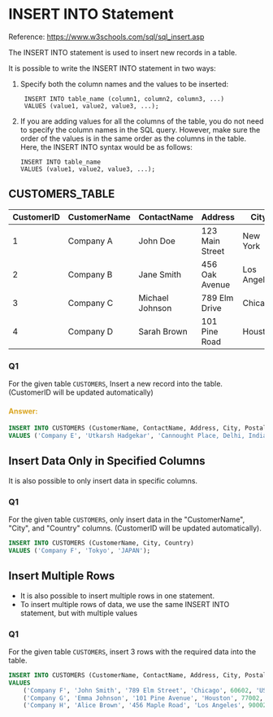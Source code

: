 # INSERT INTO Statement 
Reference: https://www.w3schools.com/sql/sql_insert.asp

The INSERT INTO statement is used to insert new records in a table.

It is possible to write the INSERT INTO statement in two ways:

1. Specify both the column names and the values to be inserted:

        INSERT INTO table_name (column1, column2, column3, ...)
        VALUES (value1, value2, value3, ...);



2.  If you are adding values for all the columns of the table, you do not need to specify the column names in the SQL query. However, make sure the order of the values is in the same order as the columns in the table. Here, the INSERT INTO syntax would be as follows: 

        INSERT INTO table_name
        VALUES (value1, value2, value3, ...);


## CUSTOMERS_TABLE 

| CustomerID | CustomerName       | ContactName     | Address            | City       | PostalCode | Country |
|------------|--------------------|-----------------|--------------------|------------|------------|---------|
| 1          | Company A          | John Doe        | 123 Main Street    | New York   | 10001      | USA     |
| 2          | Company B          | Jane Smith      | 456 Oak Avenue     | Los Angeles| 90001      | USA     |
| 3          | Company C          | Michael Johnson | 789 Elm Drive      | Chicago    | 60601      | USA     |
| 4          | Company D          | Sarah Brown     | 101 Pine Road      | Houston    | 77001      | USA     |


### Q1
For the given table `CUSTOMERS`, Insert a new record into the table. (CustomerID will be updated automatically)

<h4 style="color: goldenrod;">Answer: </h4>

```sql
INSERT INTO CUSTOMERS (CustomerName, ContactName, Address, City, PostalCode, Country) 
VALUES ('Company E', 'Utkarsh Hadgekar', 'Cannought Place, Delhi, India', 'Delhi', 20304, 'INDIA');
```


## Insert Data Only in Specified Columns
It is also possible to only insert data in specific columns.

### Q1
For the given table `CUSTOMERS`, only insert data in the "CustomerName", "City", and "Country" columns. (CustomerID will be updated automatically).

```sql 
INSERT INTO CUSTOMERS (CustomerName, City, Country)
VALUES ('Company F', 'Tokyo', 'JAPAN');
```


## Insert Multiple Rows

- It is also possible to insert multiple rows in one statement.
- To insert multiple rows of data, we use the same INSERT INTO statement, but with multiple values


### Q1
For the given table `CUSTOMERS`, insert 3 rows with the required data into the table.

```sql 
INSERT INTO CUSTOMERS (CustomerName, ContactName, Address, City, PostalCode, Country)
VALUES
    ('Company F', 'John Smith', '789 Elm Street', 'Chicago', 60602, 'USA'),
    ('Company G', 'Emma Johnson', '101 Pine Avenue', 'Houston', 77002, 'USA'),
    ('Company H', 'Alice Brown', '456 Maple Road', 'Los Angeles', 90002, 'USA');
```


